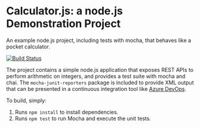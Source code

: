 Calculator.js: a node.js Demonstration Project
==============================================
An example node.js project, including tests with mocha, that behaves like
a pocket calculator.

[![Build Status](https://dev.azure.com/mshekaraz400/Integrating%20External%20Source%20Control%20with%20Azure%20Pipelines/_apis/build/status/mshekar75.calculator%20(1)?branchName=master)](https://dev.azure.com/mshekaraz400/Integrating%20External%20Source%20Control%20with%20Azure%20Pipelines/_build/latest?definitionId=2&branchName=master)

The project contains a simple node.js application that exposes REST APIs
to perform arithmetic on integers, and provides a test suite with mocha
and chai.  The `mocha-junit-reporters` package is included to provide XML
output that can be presented in a continuous integration tool like
[Azure DevOps](https://azure.com/devops).

To build, simply:

1. Runs `npm install` to install dependencies.
2. Runs `npm test` to run Mocha and execute the unit tests.

